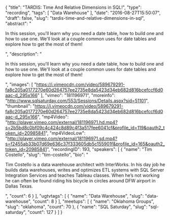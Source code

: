 {
  "title": "TARDIS: Time And Relative Dimensions in SQL!",
  "type": "recording",
  "tags": [
    "Data Warehouse"
  ],
  "date": "2016-08-27T15:50:07",
  "draft": false,
  "slug": "tardis-time-and-relative-dimensions-in-sql",
  "abstract": "<p>In this session, you'll learn why you need a date table, how to build one and how to use one.  We'll look at a couple common uses for date tables and explore how to get the most of them!</p>",
  "description": "<p>In this session, you'll learn why you need a date table, how to build one and how to use one.  We'll look at a couple common uses for date tables and explore how to get the most of them!</p>",
  "images": [
    "https://i.vimeocdn.com/video/589679291-fa8c205a0177270e60d264757ee2735e8da5423d34eb682d816bcefccf6d0aac-d_295x166"
  ],
  "vimeo": "181196971",
  "moreinfo": "http://www.sqlsaturday.com/553/Sessions/Details.aspx?sid=51101",
  "thumbnail": "https://i.vimeocdn.com/video/589679291-fa8c205a0177270e60d264757ee2735e8da5423d34eb682d816bcefccf6d0aac-d_295x166",
  "mp4Video": "http://player.vimeo.com/external/181196971.hd.mp4?s=2b5bd8c0bf09c4c424c8d89c4f3a517fee6041cf&profile_id=119&oauth2_token_id=20985841",
  "mp4VideoLow": "http://player.vimeo.com/external/181196971.sd.mp4?s=f2455ab33b07d69e636c37f333605db5c155901f&profile_id=165&oauth2_token_id=20985841",
  "recordingID": 193,
  "speakers": [
    {
      "name": "Tim Costello",
      "slug": "tim-costello",
      "bio": "<p>Tim Costello is a data warehouse architect with InterWorks. In his day job he builds data warehouses, writes and optimizes ETL systems with SQL Server Integration Services and teaches Tableau classes. When he’s not working he can often be found riding his bicycle in circles around DFW airport in Dallas Texas.</p>",
      "count": 6
    }
  ],
  "ugtvtags": [
    {
      "name": "Data Warehouse",
      "slug": "data-warehouse",
      "count": 8
    }
  ],
  "meetups": [
    {
      "name": "Oklahoma Groups",
      "slug": "oklahoma",
      "count": 70
    },
    {
      "name": "SQL Saturday",
      "slug": "sql-saturday",
      "count": 127
    }
  ]
}